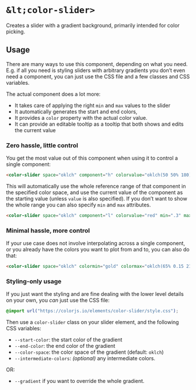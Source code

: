 # `&lt;color-slider>`
<script src="color-slider.js" type="module"></script>

Creates a slider with a gradient background, primarily intended for color picking.

## Usage

There are many ways to use this component, depending on what you need.
E.g. if all you need is styling sliders with arbitrary gradients you don’t even need a component,
you can just use the CSS file and a few classes and CSS variables.

The actual component does a lot more:
- It takes care of applying the right `min` and `max` values to the slider
- It automatically generates the start and end colors,
- It provides a `color` property with the actual color value.
- It can provide an editable tooltip as a tooltip that both shows and edits the current value

<script src="./color-slider.js" type="module"></script>
<style>@import url("style.css");</style>

### Zero hassle, little control

You get the most value out of this component when using it to control a single component:

```html
<color-slider space="oklch" component="h" colorvalue="oklch(50 50% 180)"></color-slider>
```

This will automatically use the whole reference range of that component in the specified color space,
and use the current value of the component as the starting value (unless `value` is also specified).
If you don’t want to show the whole range you can also specify `min` and `max` attributes.

```html
<color-slider space="oklch" component="l" colorvalue="red" min=".3" max=".95"></color-slider>
```

### Minimal hassle, more control

If your use case does not involve interpolating across a single component, or you already have the colors you want to plot from and to, you can also do that:

```html
<color-slider space="oklch" colormin="gold" colormax="oklch(65% 0.15 210)"></color-slider>
```

### Styling-only usage

If you just want the styling and are fine dealing with the lower level details on your own, you *can* just use the CSS file:

```css
@import url("https://colorjs.io/elements/color-slider/style.css");
```

Then use a `color-slider` class on your slider element, and the following CSS variables:

- `--start-color`: the start color of the gradient
- `--end-color`: the end color of the gradient
- `--color-space`: the color space of the gradient (default: `oklch`)
- `--intermediate-colors`: _(optional)_ any intermediate colors.

OR:
- `--gradient` if you want to override the whole gradient.


